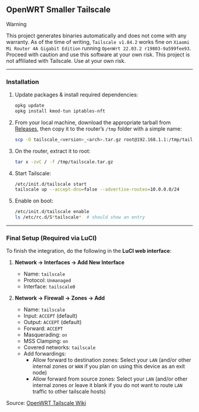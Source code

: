 ## OpenWRT Smaller Tailscale

> [!WARNING]
> This project generates binaries automatically and does not come with any warranty. As of the time of writing, `Tailscale v1.84.2` works fine on `Xiaomi Mi Router 4A Gigabit Edition` running `OpenWrt 22.03.2 r19803-9a599fee93`. Proceed with caution and use this software at your own risk. This project is not affiliated with Tailscale. Use at your own risk.

---

### Installation

1. Update packages & install required dependencies:

   ```sh
   opkg update
   opkg install kmod-tun iptables-nft
   ```

2. From your local machine, download the appropriate tarball from
   [Releases](https://github.com/du-cki/openwrt-smaller-tailscale/releases), then copy it to the router’s `/tmp` folder with a simple name:

   ```sh
   scp -O tailscale_<version>_<arch>.tar.gz root@192.168.1.1:/tmp/tailscale.tar.gz
   ```

3. On the router, extract it to root:

   ```sh
   tar x -zvC / -f /tmp/tailscale.tar.gz
   ```

4. Start Tailscale:

   ```sh
   /etc/init.d/tailscale start
   tailscale up --accept-dns=false --advertise-routes=10.0.0.0/24
   ```

5. Enable on boot:

   ```sh
   /etc/init.d/tailscale enable
   ls /etc/rc.d/S*tailscale*  # should show an entry
   ```
---

### Final Setup (Required via LuCI)

To finish the integration, do the following in the **LuCI web interface**:

1. **Network → Interfaces → Add New Interface**
    * Name: `tailscale`
    * Protocol: `Unmanaged`
    * Interface: `tailscale0`

2. **Network → Firewall → Zones → Add**
    * Name: `tailscale`
    * Input: `ACCEPT` (default)
    * Output: `ACCEPT` (default)
    * Forward: `ACCEPT`
    * Masquerading: `on`
    * MSS Clamping: `on`
    * Covered networks: `tailscale`
    * Add forwardings:
      * Allow forward to destination zones: Select your `LAN` (and/or other internal zones or `WAN` if you plan on using this device as an exit node)
      *  Allow forward from source zones: Select your `LAN` (and/or other internal zones or leave it blank if you do not want to route `LAN` traffic to other tailscale hosts)


Source: [OpenWRT Tailscale Wiki](https://openwrt.org/docs/guide-user/services/vpn/tailscale/start#initial_setup)
